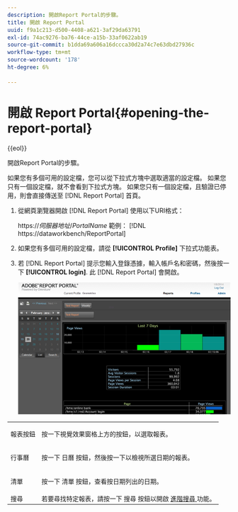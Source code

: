 ```yaml
---
description: 開啟Report Portal的步驟。
title: 開啟 Report Portal
uuid: f9a1c213-d500-4408-a621-3af29da63791
exl-id: 74ac9276-ba76-44ce-a15b-33af0622ab19
source-git-commit: b1dda69a606a16dccca30d2a74c7e63dbd27936c
workflow-type: tm+mt
source-wordcount: '178'
ht-degree: 6%

---
```


# 開啟 Report Portal{#opening-the-report-portal}

{{eol}}

開啟Report Portal的步驟。

如果您有多個可用的設定檔，您可以從下拉式方塊中選取適當的設定檔。 如果您只有一個設定檔，就不會看到下拉式方塊。 如果您只有一個設定檔，且驗證已停用，則會直接傳送至 [!DNL Report Portal] 首頁。

1. 從網頁瀏覽器開啟 [!DNL Report Portal] 使用以下URI格式：

   https://*伺服器地址*/*PortalName*
範例： [!DNL https://dataworkbench/ReportPortal]
1. 如果您有多個可用的設定檔，請從 **[!UICONTROL Profile]** 下拉式功能表。
1. 若 [!DNL Report Portal] 提示您輸入登錄憑據，輸入帳戶名和密碼，然後按一下 **[!UICONTROL login]**. 此 [!DNL Report Portal] 會開啟。

   ![](assets/report_portal_home.png)

<table id="table_E68190C670684FA798B41702FC911827">
 <tbody>
  <tr>
   <td colname="col1"> 報表按鈕 </td>
   <td colname="col2"> <p>按一下視覺效果窗格上方的按鈕，以選取報表。 </p> </td>
  </tr>
  <tr>
   <td colname="col1"> 行事曆 </td>
   <td colname="col2"> <p>按一下 <span class="uicontrol"> 日曆 </span> 按鈕，然後按一下以檢視所選日期的報表。 </p> </td>
  </tr>
  <tr>
   <td colname="col1"> 清單 </td>
   <td colname="col2"> <p>按一下 <span class="uicontrol"> 清單 </span> 按鈕，查看按日期列出的日期。 </p> </td>
  </tr>
  <tr>
   <td colname="col1"> 搜尋 </td>
   <td colname="col2"> 若要尋找特定報表，請按一下 <span class="uicontrol"> 搜尋 </span> 按鈕以開啟 <a href="../../../home/c-rpt-oview/c-search-adv.md#concept-083b751e28b645ceaa4d9784d21f78ca"> 進階搜尋 </a> 功能。 </td>
  </tr>
 </tbody>
</table>
